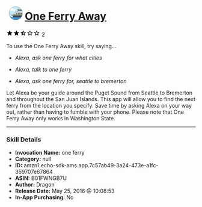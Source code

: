 # &nbsp;<img src="skill_icon" alt="One Ferry Away icon" width="36"> [One Ferry Away](http://alexa.amazon.com/#skills/amzn1.echo-sdk-ams.app.7c57ab49-3a24-473e-a1fc-359707e67864)
![2.5 stars](../../images/ic_star_black_18dp_1x.png)![2.5 stars](../../images/ic_star_black_18dp_1x.png)![2.5 stars](../../images/ic_star_half_black_18dp_1x.png)![2.5 stars](../../images/ic_star_border_black_18dp_1x.png)![2.5 stars](../../images/ic_star_border_black_18dp_1x.png) 2

To use the One Ferry Away skill, try saying...

* *Alexa, ask one ferry for what cities*

* *Alexa, talk to one ferry*

* *Alexa, ask one ferry for, seattle to bremerton*

Let Alexa be your guide around the Puget Sound from Seattle to Bremerton and throughout the San Juan Islands. This app will allow you to find the next ferry from the location you specify. Save time by asking Alexa on your way out, rather than having to fumble with your phone.
Please note that One Ferry Away only works in Washington State.

***

### Skill Details

* **Invocation Name:** one ferry
* **Category:** null
* **ID:** amzn1.echo-sdk-ams.app.7c57ab49-3a24-473e-a1fc-359707e67864
* **ASIN:** B01FWNGB7U
* **Author:** Dragon
* **Release Date:** May 25, 2016 @ 10:08:53
* **In-App Purchasing:** No
